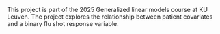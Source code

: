 This project is part of the 2025 Generalized linear models course at KU Leuven. The project explores the relationship between patient covariates and a binary flu shot response variable.
